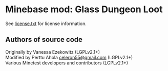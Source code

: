 Minebase mod: Glass Dungeon Loot
================================
See [license.txt](./license.txt) for license information.

Authors of source code
----------------------
Originally by Vanessa Ezekowitz (LGPLv2.1+)  
Modified by Perttu Ahola <celeron55@gmail.com> (LGPLv2.1+)  
Various Minetest developers and contributors (LGPLv2.1+)

